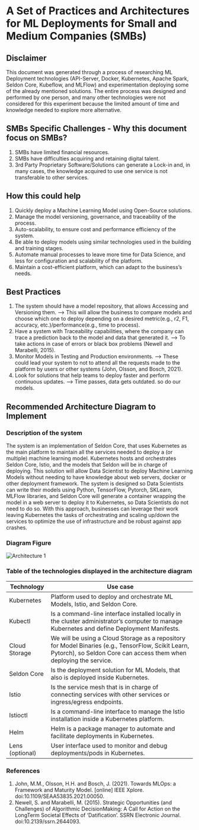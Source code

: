# A Set of Practices and Architectures for ML Deployments for Small and Medium Companies (SMBs)
## Disclaimer
This document was generated through a process of researching ML Deployment technologies (API-Server, Docker, Kubernetes, Apache Spark, Seldon Core, Kubeflow, and MLFlow) and experimentation deploying some of the already mentioned solutions. The entire process was designed and performed by one person, and many other technologies were not considered for this experiment because the limited amount of time and knowledge needed to explore more alternative.

## SMBs Specific Challenges - Why this document focus on SMBs?
1. SMBs have limited financial resources.
2. SMBs have difficulties acquiring and retaining digital talent.
3. 3rd Party Proprietary Software/Solutions can generate a Lock-in and, in many cases, the knowledge acquired to use one service is not transferable to other services.

## How this could help
1.	Quickly deploy a Machine Learning Model using Open-Source solutions.
2.	Manage the model versioning, governance, and traceability of the process.
3.	Auto-scalability, to ensure cost and performance efficiency of the system.
4.	Be able to deploy models using similar technologies used in the building and training stages.
5.	Automate manual processes to leave more time for Data Science, and less for configuration and scalability of the platform.
6. Maintain a cost-efficient platform, which can adapt to the business’s needs.

## Best Practices
1. The system should have a model repository, that allows Accessing and Versioning them. --> This will allow the business to compare models and choose which one to deploy depending on a desired 
   metric(e.g., r2, F1, accuracy, etc.)/performance(e.g., time to process).
2. Have a system with Traceability capabilities, where the company can trace a prediction back to the model and data that generated it. --> To take actions in case of errors or black box 
   problems (Newell and Marabelli, 2015).
3. Monitor Models in Testing and Production environments. --> These could lead your system to not to attend all the requests made to the platform by users or other systems (John, Olsson, and Bosch, 2021).
4. Look for solutions that help teams to deploy faster and perform continuous updates. --> Time passes, data gets outdated. so do our models.

## Recommended Architecture Diagram to Implement
### Description of the system
The system is an implementation of Seldon Core, that uses Kubernetes as the main platform to maintain all the services needed to deploy a (or multiple) machine learning model. Kubernetes hosts and orchestrates Seldon Core, Istio, and the models that Seldon will be in charge of deploying.
This solution will allow Data Scientist to deploy Machine Learning Models without needing to have knowledge about web servers, docker or other deployment framework. The system is designed so Data Scientists can write their models using Python, TensorFlow, Pytorch, SKLearn, MLFlow libraries, and Seldon Core will generate a container wrapping the model in a web server to deploy it to Kubernetes, so Data Scientists do not need to do so. With this approach, businesses can leverage their work leaving Kubernetes the tasks of orchestrating and scaling up/down the services to optimize the use of infrastructure and be robust against app crashes.

### Diagram Figure
![Architecture 1](https://dissertationfco.blob.core.windows.net/dissfco/1stArchitecture.png?)

### Table of the technologies displayed in the architecture diagram

| Technology | Use case |
| --- | --- |
| Kubernetes | Platform used to deploy and orchestrate ML Models, Istio, and Seldon Core. |
| Kubectl | Is a command-line interface installed locally in the cluster administrator’s computer to manage Kubernetes and define Deployment Manifests. |
| Cloud Storage | We will be using a Cloud Storage as a repository for Model Binaries (e.g., TensorFlow, Scikit Learn, Pytorch), so Seldon Core can access them when deploying the service. |
| Seldon Core | Is the deployment solution for ML Models, that also is deployed inside Kubernetes. |
| Istio | Is the service mesh that is in charge of connecting services with other services or ingress/egress endpoints. |
| Istioctl | Is a command-line interface to manage the Istio installation inside a Kubernetes platform. |
| Helm | Helm is a package manager to automate and facilitate deployments in Kubernetes. |
| Lens (optional) | User interface used to monitor and debug deployments/pods in Kubernetes. |

### References
1. John, M.M., Olsson, H.H. and Bosch, J. (2021). Towards MLOps: a Framework and Maturity Model. [online] IEEE Xplore. doi:10.1109/SEAA53835.2021.00050.
2. Newell, S. and Marabelli, M. (2015). Strategic Opportunities (and Challenges) of Algorithmic DecisionMaking: A Call for Action on the LongTerm Societal Effects of ‘Datification’. SSRN Electronic Journal. doi:10.2139/ssrn.2644093.